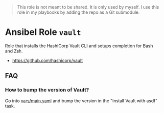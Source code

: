 > This role is not meant to be shared. It is only used by myself.
> I use this role in my playbooks by adding the repo as a Git submodule.

# Ansibel Role `vault`

Role that installs the HashiCorp Vault CLI and setups completion for Bash and
Zsh.

- <https://github.com/hashicorp/vault>

## FAQ

### How to bump the version of Vault?

Go into [vars/main.yaml](vars/main.yaml) and bump the version in the
"Install Vault with asdf" task.
